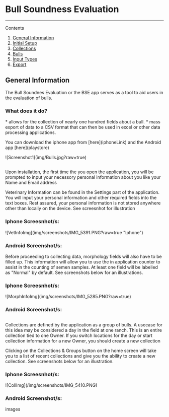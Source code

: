 # Bull Soundness Evaluation

* * *

Contents

1.  [General Information](#GenInfo)
2.  [Initial Setup](#Setup)
3.  [Collections](#Colletions)
4.  [Bulls](#Bulls)
5.  [Input Types](#InputTyp)
6.  [Export](#Export)





<h2 id="GenInfo">General Information</h2>
The Bull Soundnes Evaluation or the BSE app serves as a tool to aid users in the evaluation of bulls.
<h3>What does it do?</h3>
* allows for the collection of nearly one hundred fields about a bull.
* mass export of data to a CSV format that can then be used in excel or other data processing applications.
<p> You can download the iphone app from [here](iphoneLink) and the Android app [here](playstore)</p>
![Screenshot1](img/Bulls.jpg?raw=true)



<h2 id="Setup"></h2>
Upon installation, the first time the you open the application, you will be prompted to input your necessory personal information about you like your Name and Email address

Veterinary Information can be found in the Settings part of the application. You will input your personal information and other required fields into the text boxes. Rest assured, your personal information is not stored anywhere other than locally on the device. See screesnhot for illustration

<h3>Iphone Screesnhot/s:</h3>
![VetInfoImg](img/screenshots/IMG_5391.PNG?raw=true "Iphone")

<h3>Android Screenshot/s:</h3>



Before proceeding to collecting data, morphology fields will also have to be filled up. This information will allow you to use the in application counter to assist in the counting of semen samples. At least one field will be labelled as "Normal" by default. See screenshots below for an illustrations.

<h3>Iphone Screesnhot/s:</h3>
![MorphInfoImg](img/screenshots/IMG_5285.PNG?raw=true)

<h3>Android Screenshot/s:</h3>




<h2 id="Collections"></h2>
Collections are defined by the application as a group of bulls. A use­case for this idea may be considered a day in the field at one ranch. This is an entire collection tied to one Owner. If you switch locations for the day or start collection information for a new Owner, you should create a new collection

Clicking on the Collections & Groups button on the home screen will take you to a list of recent collections and give you the ability to create a new collection. See screenshots below for an illustration.

<h3>Iphone Screesnhot/s:</h3>
![CollImg](/img/screenshots/IMG_5410.PNG)

<h3>Android Screenshot/s:</h3>
images

